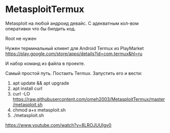 # MetasploitTermux
Metasploit на любой андроид девайс. С адекватным кол-вом оперативки что бы билдить код. 

Root не нужен

Нужен терминальный клиент для Android Termux из PlayMarket https://play.google.com/store/apps/details?id=com.termux&hl=ru

И набор команд из файла в проекте. 

Самый простой путь. Постаить Termux. Запустить его и вести:
1. apt update && apt upgrade
2. apt install curl
3. curl -LO https://raw.githubusercontent.com/omeh2003/MetasploitTermux/master/metasploit.sh
4. chmod a+x metasploit.sh
5. ./metasploit.sh


https://www.youtube.com/watch?v=8LROJUUIgv0
